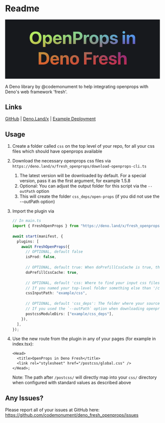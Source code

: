 # Readme

![](./assets/banner.png)

A Deno library by @codemonument to help integrating openprops with Deno's web
framework 'fresh'.

## Links

[GitHub](https://github.com/codemonument/deno_fresh_openprops) |
[Deno.Land/x](https://deno.land/x/fresh_openprops) |
[Example Deployment](https://fresh-openprops.deno.dev/)

## Usage

1. Create a folder called `css` on the top level of your repo, for all your css
   files which should have openprops available
2. Download the necessary openprops css files via
   `https://deno.land/x/fresh_openprops/download-openprops-cli.ts`
   1. The latest version will be downloaded by default. For a special version,
      pass it as the first argument, for example 1.5.8
   2. Optional: You can adjust the output folder for this script via the
      `--outPath` option
   3. This will create the folder `css_deps/open-props` (if you did not use the
      --outPath option)
3. Import the plugin via

   ```ts
   // In main.ts
   import { FreshOpenProps } from "https://deno.land/x/fresh_openprops";

   await start(manifest, {
     plugins: [
       await FreshOpenProps({
         // OPTIONAL, default false
         isProd: false,

         // OPTIONAL, default true: When doPrefillCssCache is true, the plugin will crawl the cssInputPath and process and cache all css files it can find.
         doPrefillCssCache: true,

         // OPTIONAL, default 'css: Where to find your input css files which use the openprop variables
         // If you named your top-level folder something else than '/css' or placed it somewhere different, adjust here!
         cssInputPath: "example/css",

         // OPTIONAL, default 'css_deps': The folder where your source openprops css files are located (probably downloaded via download-openprops-cli)
         // If you used the `--outPath` option when downloading openprops, pass it here!
         postcssModuleDirs: ["example/css_deps"],
       }),
     ],
   });
   ```

4. Use the new route from the plugin in any of your pages (for example in
   index.tsx):
   ```tsx
   <Head>
     <title>OpenProps in Deno Fresh</title>
     <link rel="stylesheet" href="/postcss/global.css" />
   </Head>;
   ```
   Note: The path after `/postcss/` will directly map into your `css/` directory
   when configured with standard values as described above

## Any Issues?

Please report all of your issues at GitHub here:
https://github.com/codemonument/deno_fresh_openprops/issues
